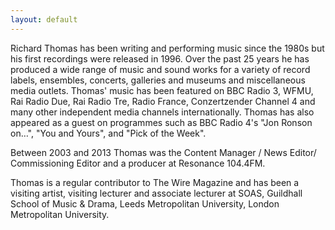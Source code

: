 ```yaml
---
layout: default
---
```


Richard Thomas has been writing and performing music since the 1980s but his first recordings were released in 1996. Over the past 25 years he has produced a wide range of music and sound works for a variety of record labels, ensembles, concerts, galleries and museums and miscellaneous media outlets. Thomas' music has been featured on BBC Radio 3, WFMU, Rai Radio Due, Rai Radio Tre, Radio France, Conzertzender Channel 4 and many other independent media channels internationally. Thomas has also appeared as a guest on programmes such as BBC Radio 4's "Jon Ronson on…", "You and Yours", and "Pick of the Week". 

Between 2003 and 2013 Thomas was the Content Manager / News Editor/ Commissioning Editor and a producer at Resonance 104.4FM. 

Thomas is a regular contributor to The Wire Magazine and has been a visiting artist, visiting lecturer and associate lecturer at SOAS, Guildhall School of Music & Drama, Leeds Metropolitan University, London Metropolitan University.
